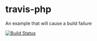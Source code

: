 # travis-php

An example that will cause a build failure

[![Build Status](https://travis-ci.org/kona12345/travis-php.svg?branch=master)](https://travis-ci.org/kona12345/travis-php)
